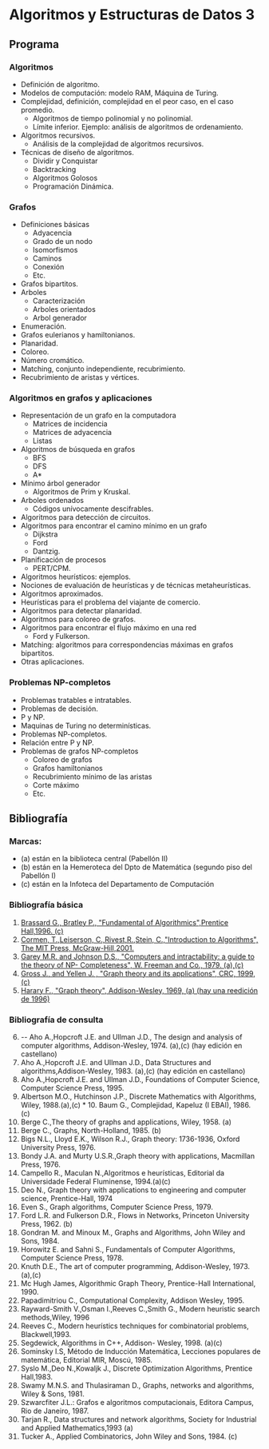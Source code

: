 Algoritmos y Estructuras de Datos 3
===================================

Programa
--------

### Algoritmos
* Definición de algoritmo. 
* Modelos de computación: modelo RAM, Máquina de Turing.
* Complejidad, definición, complejidad en el peor caso, en el caso promedio.
	* Algoritmos de tiempo polinomial y no polinomial. 
	* Límite inferior. Ejemplo: análisis de algoritmos de ordenamiento.
* Algoritmos recursivos.
	* Análisis de la complejidad de algoritmos recursivos.
* Técnicas de diseño de algoritmos.
	* Dividir y Conquistar 
	* Backtracking
	* Algoritmos Golosos
	* Programación Dinámica.

### Grafos
* Definiciones básicas
	* Adyacencia
	* Grado de un nodo
	* Isomorfismos
	* Caminos
	* Conexión
	* Etc. 
* Grafos bipartitos. 
* Arboles
	* Caracterización
	* Arboles orientados
	* Arbol generador
* Enumeración. 
* Grafos eulerianos y hamiltonianos. 
* Planaridad. 
* Coloreo. 
* Número cromático. 
* Matching, conjunto independiente, recubrimiento. 
* Recubrimiento de aristas y vértices.

### Algoritmos en grafos y aplicaciones
* Representación de un grafo en la computadora 
	* Matrices de incidencia
	* Matrices de adyacencia
	* Listas
* Algoritmos de búsqueda en grafos 
	* BFS
	* DFS
	* A* 
* Mínimo árbol generador 
	* Algoritmos de Prim y Kruskal. 
* Arboles ordenados 
	* Códigos unívocamente descifrables. 
* Algoritmos para detección de circuitos. 
* Algoritmos para encontrar el camino mínimo en un grafo 
	* Dijkstra
	* Ford
	* Dantzig. 
* Planificación de procesos
	* PERT/CPM.
* Algoritmos heurísticos: ejemplos. 
* Nociones de evaluación de heurísticas y de técnicas metaheurísticas. 
* Algoritmos aproximados. 
* Heurísticas para el problema del viajante de comercio. 
* Algoritmos para detectar planaridad. 
* Algoritmos para coloreo de grafos. 
* Algoritmos para encontrar el flujo máximo en una red 
	* Ford y Fulkerson. 
* Matching: algoritmos para correspondencias máximas en grafos bipartitos. 
* Otras aplicaciones.

### Problemas NP-completos
* Problemas tratables e intratables.
* Problemas de decisión.
* P y NP.
* Maquinas de Turing no determinísticas.
* Problemas NP-completos.
* Relación entre P y NP.
* Problemas de grafos NP-completos
	* Coloreo de grafos
	* Grafos hamiltonianos 
	* Recubrimiento mínimo de las aristas
	* Corte máximo
	* Etc.

Bibliografía
------------

### Marcas:
* (a) están en la biblioteca central (Pabellón II)
* (b) están en la Hemeroteca del Dpto de Matemática (segundo piso del Pabellón I)
* (c) están en la Infoteca del Departamento de Computación

### Bibliografía básica
1. [Brassard G., Bratley P., "Fundamental of Algorithmics",Prentice Hall,1996. (c)](bibliografia/brassard_fundamental-of-algorithmics.pdf)
2. [Cormen, T.,Leiserson, C.,Rivest,R.,Stein, C.,"Introduction to Algorithms", The MIT Press, McGraw-Hill,2001.](bibliografia/cormen_introduction-to-algorithms_3rd-edition.pdf)
3. [Garey M.R. and Johnson D.S., "Computers and intractability: a guide to the theory of NP- Completeness", W. Freeman and Co., 1979. (a),(c)](bibliografia/garey-johnson_computers-and-intractability-a-guide-to-the-theory-of-NP-completeness.pdf)
4. [Gross J., and Yellen J. , "Graph theory and its applications", CRC, 1999, (c)](bibliografia/gross-yellen-zhang_handbook-of-graph-theory_2nd-edition.pdf)
5. [Harary F., "Graph theory", Addison-Wesley, 1969, (a) (hay una reedición de 1996)](bibliografia/harary_graph-theory.pdf)

### Bibliografía de consulta
6. -- Aho A.,Hopcroft J.E. and Ullman J.D., The design and analysis of computer algorithms, Addison-Wesley, 1974. (a),(c) (hay edición en castellano)
7. Aho A.,Hopcroft J.E. and Ullman J.D., Data Structures and algorithms,Addison-Wesley, 1983. (a),(c) (hay edición en castellano)
8. Aho A.,Hopcroft J.E. and Ullman J.D., Foundations of Computer Science, Computer Science Press, 1995.
9. Albertson M.O., Hutchinson J.P., Discrete Mathematics with Algorithms, Wiley, 1988.(a),(c) * 10. Baum G., Complejidad, Kapeluz (I EBAI), 1986. (c)
11. Berge C.,The theory of graphs and applications, Wiley, 1958. (a)
12. Berge C., Graphs, North-Holland, 1985. (b)
13. Bigs N.L., Lloyd E.K., Wilson R.J., Graph theory: 1736-1936, Oxford University Press, 1976.
14. Bondy J.A. and Murty U.S.R.,Graph theory with applications, Macmillan Press, 1976.
15. Campello R., Maculan N.,Algoritmos e heurísticas, Editorial da Universidade Federal Fluminense, 1994.(a)(c)
16. Deo N., Graph theory with applications to engineering and computer science, Prentice-Hall, 1974
17. Even S., Graph algorithms, Computer Science Press, 1979.
18. Ford L.R. and Fulkerson D.R., Flows in Networks, Princeton University Press, 1962. (b)
19. Gondran M. and Minoux M., Graphs and Algorithms, John Wiley and Sons, 1984.
20. Horowitz E. and Sahni S., Fundamentals of Computer Algorithms, Computer Science Press, 1978.
21. Knuth D.E., The art of computer programming, Addison-Wesley, 1973. (a),(c)
22. Mc Hugh James, Algorithmic Graph Theory, Prentice-Hall International, 1990.
23. Papadimitriou C., Computational Complexity, Addison Wesley, 1995.
24. Rayward-Smith V.,Osman I.,Reeves C.,Smith G., Modern heuristic search methods,Wiley, 1996
25. Reeves C., Modern heurístics techniques for combinatorial problems, Blackwell,1993.
26. Segdewick, Algorithms in C++, Addison- Wesley, 1998. (a)(c)
27. Sominsky I.S, Método de Inducción Matemática, Lecciones populares de matemática, Editorial MIR, Moscú, 1985.
28. Syslo M.,Deo N.,Kowaljk J., Discrete Optimization Algorithms, Prentice Hall,1983.
29. Swamy M.N.S. and Thulasiraman D., Graphs, networks and algorithms, Wiley & Sons, 1981.
30. Szwarcfiter J.L.: Grafos e algoritmos computacionais, Editora Campus, Rio de Janeiro, 1987.
31. Tarjan R., Data structures and network algorithms, Society for Industrial and Applied Mathematics,1993 (a)
32. Tucker A., Applied Combinatorics, John Wiley and Sons, 1984. (c)